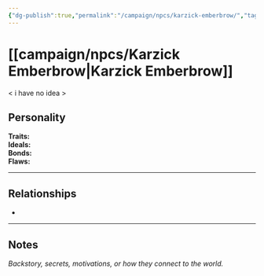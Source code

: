 ```yaml
---
{"dg-publish":true,"permalink":"/campaign/npcs/karzick-emberbrow/","tags":["character","npc"],"noteIcon":"","created":"2025-10-26T19:52:43.835-07:00","updated":"2025-10-27T13:37:53.420-07:00"}
---
```


# [[campaign/npcs/Karzick Emberbrow\|Karzick Emberbrow]]
< i have no idea >
## Personality
**Traits:**  
**Ideals:**  
**Bonds:**  
**Flaws:**  

---

## Relationships
- 

---

## Notes
*Backstory, secrets, motivations, or how they connect to the world.*